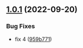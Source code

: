 ## [1.0.1](https://github.com/JanSzewczyk/cra-gh-pages/compare/v1.0.0...v1.0.1) (2022-09-20)


### Bug Fixes

* fix  4 ([959b771](https://github.com/JanSzewczyk/cra-gh-pages/commit/959b771d6920c3c4a0dbcdc88a0198f1655700f4))

